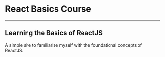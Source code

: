 # React Basics Course
- - -

## Learning the Basics of ReactJS
A simple site to familiarize myself with the foundational concepts of ReactJS.
